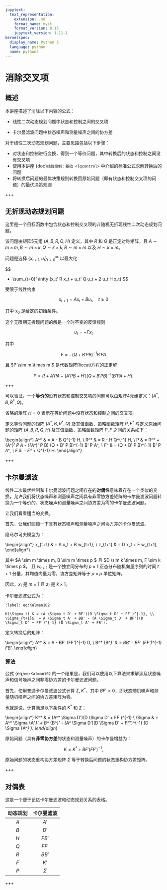 ```yaml
---
jupytext:
  text_representation:
    extension: .md
    format_name: myst
    format_version: 0.13
    jupytext_version: 1.11.1
kernelspec:
  display_name: Python 3
  language: python
  name: python3
---
```


# 消除交叉项

## 概述

本讲座描述了消除以下内容的公式：

  * 线性二次动态规划问题中状态和控制之间的交叉项
  
  * 卡尔曼滤波问题中状态噪声和测量噪声之间的协方差

对于线性二次动态规划问题，主要思路包括以下步骤：

 * 对状态和控制进行变换，得到一个等价问题，其中转换后的状态和控制之间没有交叉项
 * 使用本讲座 {doc}`线性控制：基础 <lqcontrol>` 中介绍的标准公式求解转换后的问题
 * 将转换后问题的最优决策规则转换回原始问题（即有状态和控制交叉项的问题）的最优决策规则

+++

## 无折现动态规划问题

这里是一个目标函数中包含状态和控制交叉项的非随机无折现线性二次动态规划问题。

该问题由矩阵5元组 $(A, B, R, Q, H)$ 定义，其中 $R$ 和 $Q$ 是正定对称矩阵，且
$A \sim m \times m, B \sim m \times k, Q \sim k \times k, R \sim m \times m$ 以及 $H \sim k \times m$。

问题是选择 $\{x_{t+1}, u_t\}_{t=0}^\infty$ 以最大化

$$
 - \sum_{t=0}^\infty (x_t' R x_t + u_t' Q u_t + 2 u_t H x_t) 
$$

受限于线性约束

$$ x_{t+1} = A x_t + B u_t,  \quad t \geq 0 $$

其中 $x_0$ 是给定的初始条件。

这个无限期无折现问题的解是一个时不变的反馈规则

$$ u_t  = -F x_t $$

其中

$$ F = -(Q + B'PB)^{-1} B'PA $$

且 $P \sim m \times m $ 是代数矩阵Riccati方程的正定解

$$
P = R + A'PA - (A'PB + H')(Q + B'PB)^{-1}(B'PA + H).
$$

+++

可以验证，一个**等价的**没有状态和控制交叉项的问题可以由矩阵4元组定义：$(A^*, B, R^*, Q)$。

省略的矩阵 $H=0$ 表示在等价问题中没有状态和控制之间的交叉项。

定义等价问题的矩阵 $(A^*, B, R^*, Q)$ 及其值函数、策略函数矩阵 $P, F^*$ 与定义原始问题的矩阵 $(A, B, R, Q, H)$ 及其值函数、策略函数矩阵 $P, F$ 之间的关系如下：

\begin{align*}
A^* & = A - B Q^{-1} H, \\
R^* & = R - H'Q^{-1} H, \\
P & = R^* + {A^*}' P A - ({A^*}' P B) (Q + B' P B)^{-1} B' P A^*, \\
F^* & = (Q + B' P B)^{-1} B' P A^*, \\
F & = F^* + Q^{-1} H.
\end{align*}

+++

## 卡尔曼滤波

线性二次最优控制和卡尔曼滤波问题之间存在的**对偶性**意味着存在一个类似的变换，允许我们将状态噪声和测量噪声之间具有非零协方差矩阵的卡尔曼滤波问题转换为一个等价的、状态噪声和测量噪声之间协方差为零的卡尔曼滤波问题。

让我们看看适当的变换。

首先，让我们回顾一下具有状态噪声和测量噪声之间协方差的卡尔曼滤波。

隐马尔可夫模型为：

\begin{align*}
x_{t+1} & = A x_t + B w_{t+1},  \\
z_{t+1} & = D x_t + F w_{t+1},  
\end{align*}

其中 $A \sim m \times m, B \sim m \times p $ 且 $D \sim k \times m, F \sim k \times p $，
且 $w_{t+1}$ 是一个独立同分布的 $p \times 1$ 正态分布随机向量序列的时间 $t+1$ 分量，其均值向量为零，协方差矩阵等于 $p \times p$ 单位矩阵。

因此，$x_t$ 是 $m \times 1$ 且 $z_t$ 是 $k \times 1$。

卡尔曼滤波公式为：

```{math}
:label: eq:Kalman102

K(\Sigma_t) & = (A \Sigma_t D' + BF')(D \Sigma_t D' + FF')^{-1}, \\
\Sigma_{t+1}&  = A \Sigma_t A' + BB' - (A \Sigma_t D' + BF')(D \Sigma_t D' + FF')^{-1} (D \Sigma_t A' + FB').
```

定义转换后的矩阵：

\begin{align*}
A^* & = A - BF' (FF')^{-1} D, \\
B^* {B^*}' & = BB' - BF' (FF')^{-1} FB'.
\end{align*}

### 算法

公式 {eq}`eq:Kalman102` 的一个结果是，我们可以使用以下算法来求解涉及状态噪声和信号噪声之间非零协方差的卡尔曼滤波问题。

首先，使用普通卡尔曼滤波公式计算 $\Sigma, K^*$，其中 $BF' = 0$，即状态随机噪声和测量随机噪声之间的协方差矩阵为零。

也就是说，计算满足以下条件的 $K^*$ 和 $\Sigma$：

\begin{align*}
K^* & = (A^* \Sigma D')(D \Sigma D' + FF')^{-1} \\
\Sigma & = A^* \Sigma {A^*}' + B^* {B^*}' - (A^* \Sigma D')(D \Sigma D' + FF')^{-1} (D \Sigma {A^*}').
\end{align*}

原始问题（具有**非零协方差**的状态和测量噪声）的卡尔曼增益为：

$$
K = K^* + BF' (FF')^{-1},
$$

原始问题的状态重构协方差矩阵 $\Sigma$ 等于转换后问题的状态重构协方差矩阵。

+++

## 对偶表

这是一个便于记忆卡尔曼滤波和动态规划关系的表格。

| 动态规划 | 卡尔曼滤波 |
| :-------------: | :-----------: |
|       $A$       |     $A'$      |
|       $B$       |     $D'$      |
|       $H$       |     $FB'$     |
|       $Q$       |     $FF'$     |
|       $R$       |     $BB'$     |
|       $F$       |     $K'$      |
|       $P$       |   $\Sigma$    |

+++


```{code-cell} ipython3

```

